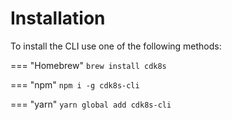 # Installation

To install the CLI use one of the following methods:

=== "Homebrew"
    `brew install cdk8s`

=== "npm"
    `npm i -g cdk8s-cli`

=== "yarn"
    `yarn global add cdk8s-cli`
